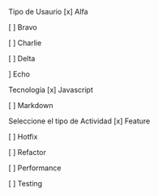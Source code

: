 
Tipo de Usaurio
[x] Alfa

[ ] Bravo

[ ] Charlie

[ ] Delta

] Echo

Tecnología
[x] Javascript

[ ] Markdown

Seleccione el tipo de Actividad
[x] Feature

[ ] Hotfix

[ ] Refactor

[ ] Performance

[ ] Testing
